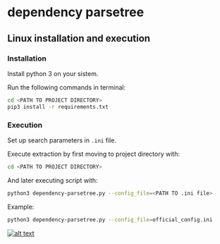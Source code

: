 # dependency parsetree
## Linux installation and execution
### Installation
Install python 3 on your sistem. 

Run the following commands in terminal:
```bash
cd <PATH TO PROJECT DIRECTORY>
pip3 install -r requirements.txt
```

### Execution
Set up search parameters in `.ini` file.

Execute extraction by first moving to project directory with:
```bash
cd <PATH TO PROJECT DIRECTORY>
```

And later executing script with:
```bash
python3 dependency-parsetree.py --config_file=<PATH TO .ini file>
```

Example:
```bash
python3 dependency-parsetree.py --config_file=official_config.ini
```


[![alt text](https://gitea.cjvt.si/lkrsnik/dependency_parsing/src/branch/master/Clarin-SI-logo.png)](http://www.clarin.si/info/about/)